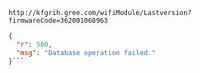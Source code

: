 `http://kfgrih.gree.com/wifiModule/Lastversion?firmwareCode=362001068963`

```json
{
  "r": 500,
  "msg": "Database operation failed."
}```